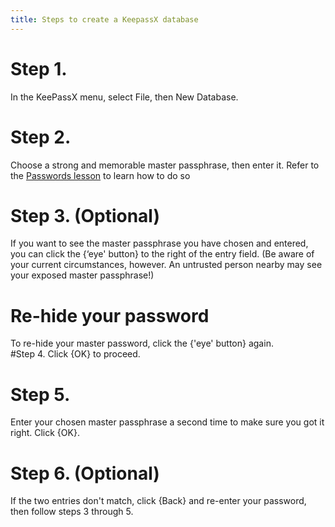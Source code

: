 ```yaml
---
title: Steps to create a KeepassX database
---
```

# Step 1.
In the KeePassX menu, select File, then New Database.
<br>
# Step 2.
Choose a strong and memorable master passphrase, then enter it. Refer to the [Passwords lesson](en/topics/understand-4-digisec/2-passwords/1-1-intro.md) to learn how to do so
<br>
# Step 3. (Optional)
If you want to see the master passphrase you have chosen and entered, you can click the {‘eye' button} to the right of the entry field. (Be aware of your current circumstances, however. An untrusted person nearby may see your exposed master passphrase!)
<br>
# Re-hide your password
To re-hide your master password, click the {'eye' button} again.
<br>
#Step 4.
Click {OK} to proceed.
<br>
# Step 5.
Enter your chosen master passphrase a second time to make sure you got it right. Click {OK}.
<br>
# Step 6. (Optional)
If the two entries don't match, click {Back} and re-enter your password, then follow steps 3 through 5.
